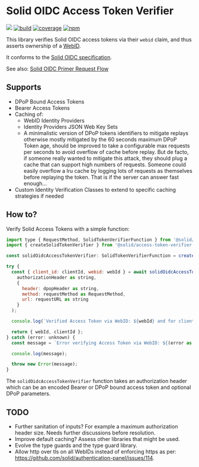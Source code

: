 # Solid OIDC Access Token Verifier

[![](https://img.shields.io/badge/project-Solid-7C4DFF.svg)](https://github.com/solid/solid)
[![build](https://github.com/solid/access-token-verifier/workflows/test/badge.svg?branch=main)](https://github.com/solid/access-token-verifier/actions?query=workflow%3A"test")
[![coverage](https://codecov.io/gh/solid/access-token-verifier/branch/main/graph/badge.svg)](https://codecov.io/gh/solid/access-token-verifier)
[![npm](https://img.shields.io/npm/v/@solid/access-token-verifier)](https://www.npmjs.com/package/@solid/access-token-verifier)

This library verifies Solid OIDC access tokens via their `webid` claim, and thus asserts ownership of a [WebID](https://www.w3.org/2005/Incubator/webid/spec/).

It conforms to the [Solid OIDC specification](https://solid.github.io/authentication-panel/solid-oidc/).

See also: [Solid OIDC Primer Request Flow](https://solid.github.io/authentication-panel/solid-oidc-primer/#request-flow)

## Supports

- DPoP Bound Access Tokens
- Bearer Access Tokens
- Caching of:
  - WebID Identity Providers
  - Identity Providers JSON Web Key Sets
  - A minimalistic version of DPoP tokens identifiers to mitigate replays otherwise mostly
    mitigated by the 60 seconds maximum DPoP Token age, should be improved to take a configurable
    max requests per seconds to avoid overflow of cache before replay. But de facto, if someone really
    wanted to mitigate this attack, they should plug a cache that can support high numbers of requests.
    Someone could easily overflow a lru cache by logging lots of requests as themselves before replaying
    the token. That is if the server can answer fast enough...
- Custom Identity Verification Classes to extend to specific caching strategies if needed

## How to?

Verify Solid Access Tokens with a simple function:

```javascript
import type { RequestMethod, SolidTokenVerifierFunction } from '@solid/access-token-verifier';
import { createSolidTokenVerifier } from '@solid/access-token-verifier';

const solidOidcAccessTokenVerifier: SolidTokenVerifierFunction = createSolidTokenVerifier();

try {
  const { client_id: clientId, webid: webId } = await solidOidcAccessTokenVerifier(
    authorizationHeader as string,
    {
      header: dpopHeader as string,
      method: requestMethod as RequestMethod,
      url: requestURL as string
    }
  );

  console.log(`Verified Access Token via WebID: ${webId} and for client: ${clientId}`);

  return { webId, clientId };
} catch (error: unknown) {
  const message = `Error verifying Access Token via WebID: ${(error as Error).message}`;

  console.log(message);

  throw new Error(message);
}
```

The `solidOidcAccessTokenVerifier` function takes an authorization header which can be an encoded Bearer or DPoP bound access token and optional DPoP parameters.

## TODO

- Further sanitation of inputs? For example a maximum authorization header size. Needs further discussions before resolution.
- Improve default caching? Assess other libraries that might be used.
- Evolve the type guards and the type guard library.
- Allow http over tls on all WebIDs instead of enforcing https as per: https://github.com/solid/authentication-panel/issues/114.
